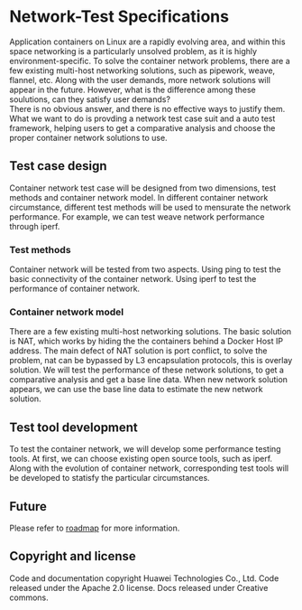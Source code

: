 # Network-Test Specifications

Application containers on Linux are a rapidly evolving area, and within this space networking is a particularly unsolved problem, as it is highly environment-specific. 
To solve the container network problems, there are a few existing multi-host networking solutions, such as pipework, weave, flannel, etc. 
Along with the user demands, more network solutions will appear in the future.
However, what is the difference among these soulutions, can they satisfy user demands?  
There is no obvious answer, and there is no effective ways to justify them. 
What we want to do is provding a network test case suit and a auto test framework, 
helping users to get a comparative analysis and choose the proper container network solutions to use.

## Test case design

Container network test case will be designed from two dimensions, test methods and container network model. In different container network circumstance, different test methods will be used to mensurate the network performance. For example, we can test weave network performance through iperf.

### Test methods

Container network will be tested from two aspects. Using ping to test the basic connectivity of the container network. Using iperf to test the performance of container network.

### Container network model
There are a few existing multi-host networking solutions. The basic solution is NAT, which works by hiding the the containers behind a Docker Host IP address. 
The main defect of NAT solution is port conflict, to solve the problem, nat can be bypassed by L3 encapsulation protocols, this is overlay solution.
We will test the performance of these network solutions, to get a comparative analysis and get a base line data. When new network solution appears, we can use the base line data to estimate the new  network solution.

## Test tool development
To test the container network, we will develop some performance testing tools. At first, we can choose existing open source tools, such as iperf. Along with the evolution of container network, corresponding test tools will be developed to statisfy the particular circumstances.

## Future
Please refer to [roadmap](ROADMAP.md) for more information.

## Copyright and license
Code and documentation copyright Huawei Technologies Co., Ltd. Code released under the Apache 2.0 license. Docs released under Creative commons.
